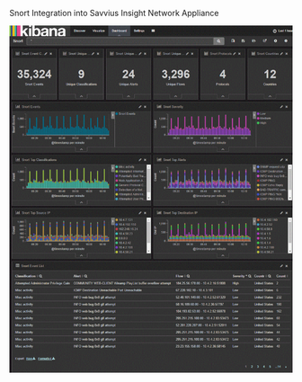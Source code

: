 Snort Integration into Savvius Insight Network Appliance

![Alt text](SnortDashboard.gif?raw=true "Screenshot")

